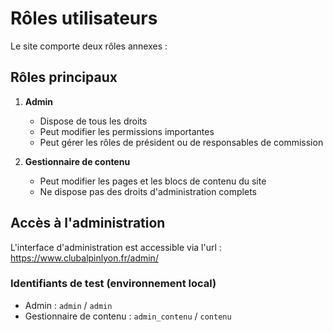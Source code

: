 # Rôles utilisateurs

Le site comporte deux rôles annexes :

## Rôles principaux

1. **Admin**
   - Dispose de tous les droits
   - Peut modifier les permissions importantes
   - Peut gérer les rôles de président ou de responsables de commission

2. **Gestionnaire de contenu**
   - Peut modifier les pages et les blocs de contenu du site
   - Ne dispose pas des droits d'administration complets

## Accès à l'administration

L'interface d'administration est accessible via l'url : https://www.clubalpinlyon.fr/admin/

### Identifiants de test (environnement local)
- Admin : `admin` / `admin`
- Gestionnaire de contenu : `admin_contenu` / `contenu` 